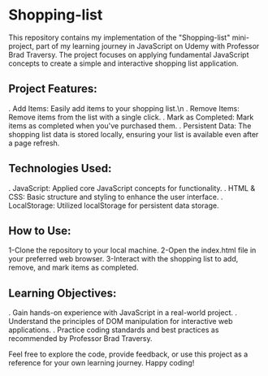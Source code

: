 ﻿# Shopping-list

This repository contains my implementation of the "Shopping-list" mini-project, part of my learning journey in JavaScript on Udemy with Professor Brad Traversy. The project focuses on applying fundamental JavaScript concepts to create a simple and interactive shopping list application.

## Project Features:
. Add Items: Easily add items to your shopping list.\n
. Remove Items: Remove items from the list with a single click.
. Mark as Completed: Mark items as completed when you've purchased them.
. Persistent Data: The shopping list data is stored locally, ensuring your list is available even after a page refresh.

## Technologies Used:
. JavaScript: Applied core JavaScript concepts for functionality.
. HTML & CSS: Basic structure and styling to enhance the user interface.
. LocalStorage: Utilized localStorage for persistent data storage.

## How to Use:
1-Clone the repository to your local machine.
2-Open the index.html file in your preferred web browser.
3-Interact with the shopping list to add, remove, and mark items as completed.

## Learning Objectives:
. Gain hands-on experience with JavaScript in a real-world project.
. Understand the principles of DOM manipulation for interactive web applications.
. Practice coding standards and best practices as recommended by Professor Brad Traversy.

Feel free to explore the code, provide feedback, or use this project as a reference for your own learning journey. Happy coding!


